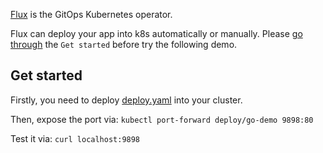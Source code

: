 [Flux](https://github.com/fluxcd/flux) is the GitOps Kubernetes operator.

Flux can deploy your app into k8s automatically or manually. Please [go through](https://docs.fluxcd.io/en/latest/get-started/) the `Get started` before try the following demo.


## Get started

Firstly, you need to deploy [deploy.yaml](deploy.yaml) into your cluster.

Then, expose the port via: `kubectl port-forward deploy/go-demo 9898:80`

Test it via: `curl localhost:9898`